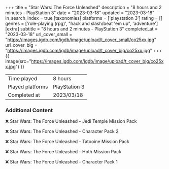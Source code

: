 +++
title = "Star Wars: The Force Unleashed"
description = "8 hours and 2 minutes - PlayStation 3"
date = "2023-03-18"
updated = "2023-03-18"
in_search_index = true
[taxonomies]
platforms = ['playstation 3']
rating = []
genres = ['role-playing (rpg)', "hack and slash/beat 'em up", 'adventure']
[extra]
subtitle = "8 hours and 2 minutes - PlayStation 3"
completed_at = "2023-03-18"
url_cover_small = "https://images.igdb.com/igdb/image/upload/t_cover_small/co25xx.jpg"
url_cover_big = "https://images.igdb.com/igdb/image/upload/t_cover_big/co25xx.jpg"
+++
{{ image(src="https://images.igdb.com/igdb/image/upload/t_cover_big/co25xx.jpg") }}

|              |            |
| ------------ | ---------- |
| Time played  | 8 hours |
| Played platforms    | PlayStation 3 |
| Completed at | 2023/03/18 |



### Additional Content


❌ Star Wars: The Force Unleashed - Jedi Temple Mission Pack

❌ Star Wars: The Force Unleashed - Character Pack 2

❌ Star Wars: The Force Unleashed - Tatooine Mission Pack

❌ Star Wars: The Force Unleashed - Hoth Mission Pack

❌ Star Wars: The Force Unleashed - Character Pack 1
